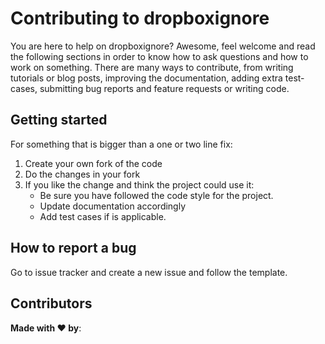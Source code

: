 # Contributing to dropboxignore

You are here to help on dropboxignore? Awesome, feel welcome and read the following sections in order to know how to ask questions and how to work on something. There are many ways to contribute, from writing tutorials or blog posts, improving the documentation, adding extra test-cases, submitting bug reports and feature requests or writing code.

## Getting started

For something that is bigger than a one or two line fix:

 1. Create your own fork of the code
 2. Do the changes in your fork
 3. If you like the change and think the project could use it:
    * Be sure you have followed the code style for the project.
    * Update documentation accordingly
    * Add test cases if is applicable.

## How to report a bug

Go to issue tracker and create a new issue and follow the template.

## Contributors

**Made with ❤️ by**:
<a href="https://github.com/sp1thas/dropboxignore/graphs/contributors">
  <img src="https://contrib.rocks/image?repo=sp1thas/dropboxignore" style="height: 15px;"/>
</a>
